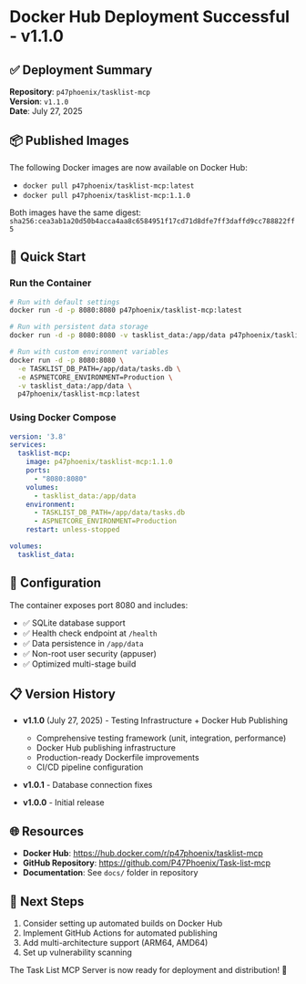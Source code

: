 # Docker Hub Deployment Successful - v1.1.0

## ✅ Deployment Summary

**Repository**: `p47phoenix/tasklist-mcp`  
**Version**: `v1.1.0`  
**Date**: July 27, 2025  

## 📦 Published Images

The following Docker images are now available on Docker Hub:

- `docker pull p47phoenix/tasklist-mcp:latest`
- `docker pull p47phoenix/tasklist-mcp:1.1.0`

Both images have the same digest: `sha256:cea3ab1a20d50b4acca4aa8c6584951f17cd71d8dfe7ff3daffd9cc788822ff5`

## 🚀 Quick Start

### Run the Container
```bash
# Run with default settings
docker run -d -p 8080:8080 p47phoenix/tasklist-mcp:latest

# Run with persistent data storage
docker run -d -p 8080:8080 -v tasklist_data:/app/data p47phoenix/tasklist-mcp:latest

# Run with custom environment variables
docker run -d -p 8080:8080 \
  -e TASKLIST_DB_PATH=/app/data/tasks.db \
  -e ASPNETCORE_ENVIRONMENT=Production \
  -v tasklist_data:/app/data \
  p47phoenix/tasklist-mcp:latest
```

### Using Docker Compose
```yaml
version: '3.8'
services:
  tasklist-mcp:
    image: p47phoenix/tasklist-mcp:1.1.0
    ports:
      - "8080:8080"
    volumes:
      - tasklist_data:/app/data
    environment:
      - TASKLIST_DB_PATH=/app/data/tasks.db
      - ASPNETCORE_ENVIRONMENT=Production
    restart: unless-stopped

volumes:
  tasklist_data:
```

## 🔧 Configuration

The container exposes port 8080 and includes:
- ✅ SQLite database support
- ✅ Health check endpoint at `/health`
- ✅ Data persistence in `/app/data`
- ✅ Non-root user security (appuser)
- ✅ Optimized multi-stage build

## 📋 Version History

- **v1.1.0** (July 27, 2025) - Testing Infrastructure + Docker Hub Publishing
  - Comprehensive testing framework (unit, integration, performance)
  - Docker Hub publishing infrastructure
  - Production-ready Dockerfile improvements
  - CI/CD pipeline configuration

- **v1.0.1** - Database connection fixes
- **v1.0.0** - Initial release

## 🌐 Resources

- **Docker Hub**: https://hub.docker.com/r/p47phoenix/tasklist-mcp
- **GitHub Repository**: https://github.com/P47Phoenix/Task-list-mcp
- **Documentation**: See `docs/` folder in repository

## 🎯 Next Steps

1. Consider setting up automated builds on Docker Hub
2. Implement GitHub Actions for automated publishing
3. Add multi-architecture support (ARM64, AMD64)
4. Set up vulnerability scanning

The Task List MCP Server is now ready for deployment and distribution! 🚀
